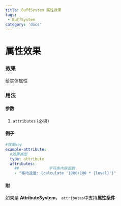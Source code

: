 ```yaml
---
title: BuffSystem 属性效果
tags:
 - BuffSystem
category: 'docs'
---
```


# 属性效果

### 效果

给实体属性

### 用法

#### 参数

1. `attributes` (必填)

#### 例子

```yaml
#效果key
example-attribute:
  #效果类型
  type: attribute
  attributes:
    ##             字符串内联函数
    - "移动速度: {calculate '1000+100 * {level}'}"
```

#### 附

如果是 **AttributeSystem**， `attributes`中支持**属性条件**
